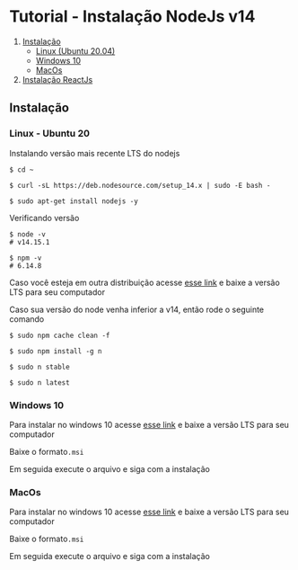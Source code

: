 # Tutorial - Instalação NodeJs v14

1. [Instalação](#instalação)
   - [Linux (Ubuntu 20.04)](#linux---ubuntu-20)
   - [Windows 10](#windows-10)
   - [MacOs](#macos)
2. [Instalação ReactJs](https://github.com/lifuesc/minicurso-blockchain/tree/main/Ferramentas/reactjs)

## Instalação

### Linux - Ubuntu 20

Instalando versão mais recente LTS do nodejs

```shellscript
$ cd ~

$ curl -sL https://deb.nodesource.com/setup_14.x | sudo -E bash -
​
$ sudo apt-get install nodejs -y
```

Verificando versão

```shellscript
$ node -v
# v14.15.1

$ npm -v
# 6.14.8
```

Caso você esteja em outra distribuição acesse [esse link](https://nodejs.org/en/download/) e baixe a versão LTS para seu computador

Caso sua versão do node venha inferior a v14, então rode o seguinte comando

```shellscript
$ sudo npm cache clean -f

$ sudo npm install -g n

$ sudo n stable

$ sudo n latest
```

### Windows 10

Para instalar no windows 10 acesse [esse link](https://nodejs.org/en/download/) e baixe a versão LTS para seu computador

Baixe o formato`.msi`

Em seguida execute o arquivo e siga com a instalação

### MacOs

Para instalar no windows 10 acesse [esse link](https://nodejs.org/en/download/) e baixe a versão LTS para seu computador

Baixe o formato`.msi`

Em seguida execute o arquivo e siga com a instalação
